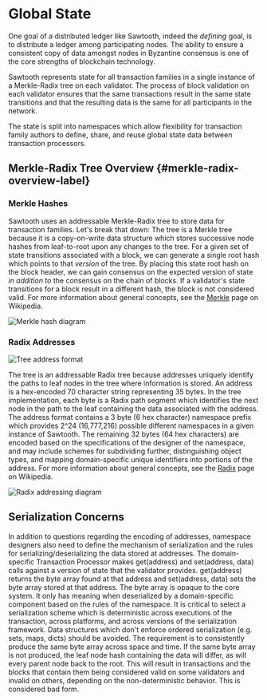 # Global State

One goal of a distributed ledger like Sawtooth, indeed the *defining*
goal, is to distribute a ledger among participating nodes. The ability
to ensure a consistent copy of data amongst nodes in Byzantine consensus
is one of the core strengths of blockchain technology.

Sawtooth represents state for all transaction families in a single
instance of a Merkle-Radix tree on each validator. The process of block
validation on each validator ensures that the same transactions result
in the same state transitions and that the resulting data is the same
for all participants in the network.

The state is split into namespaces which allow flexibility for
transaction family authors to define, share, and reuse global state data
between transaction processors.

## Merkle-Radix Tree Overview {#merkle-radix-overview-label}

<!--
  Licensed under Creative Commons Attribution 4.0 International License
  https://creativecommons.org/licenses/by/4.0/
-->

### Merkle Hashes

Sawtooth uses an addressable Merkle-Radix tree to store data for
transaction families. Let\'s break that down: The tree is a Merkle tree
because it is a copy-on-write data structure which stores successive
node hashes from leaf-to-root upon any changes to the tree. For a given
set of state transitions associated with a block, we can generate a
single root hash which points to that *version* of the tree. By placing
this state root hash on the block header, we can gain consensus on the
expected version of state *in addition to* the consensus on the chain of
blocks. If a validator\'s state transitions for a block result in a
different hash, the block is not considered valid. For more information
about general concepts, see the
[Merkle](https://en.wikipedia.org/wiki/Merkle_tree) page on Wikipedia.

![Merkle hash diagram](../images/state_merkle_hashes.svg)

### Radix Addresses

![Tree address format](../images/state_address_format.svg)

The tree is an addressable Radix tree because addresses uniquely
identify the paths to leaf nodes in the tree where information is
stored. An address is a hex-encoded 70 character string representing 35
bytes. In the tree implementation, each byte is a Radix path segment
which identifies the next node in the path to the leaf containing the
data associated with the address. The address format contains a 3 byte
(6 hex character) namespace prefix which provides 2^24 (16,777,216)
possible different namespaces in a given instance of Sawtooth. The
remaining 32 bytes (64 hex characters) are encoded based on the
specifications of the designer of the namespace, and may include schemes
for subdividing further, distinguishing object types, and mapping
domain-specific unique identifiers into portions of the address. For
more information about general concepts, see the
[Radix](https://en.wikipedia.org/wiki/Radix_tree) page on Wikipedia.

![Radix addressing diagram](../images/state_radix.svg)

## Serialization Concerns

In addition to questions regarding the encoding of addresses, namespace
designers also need to define the mechanism of serialization and the
rules for serializing/deserializing the data stored at addresses. The
domain-specific Transaction Processor makes get(address) and
set(address, data) calls against a version of state that the validator
provides. get(address) returns the byte array found at that address and
set(address, data) sets the byte array stored at that address. The byte
array is opaque to the core system. It only has meaning when
deserialized by a domain-specific component based on the rules of the
namespace. It is critical to select a serialization scheme which is
deterministic across executions of the transaction, across platforms,
and across versions of the serialization framework. Data structures
which don\'t enforce ordered serialization (e.g. sets, maps, dicts)
should be avoided. The requirement is to consistently produce the same
byte array across space and time. If the same byte array is not
produced, the leaf node hash containing the data will differ, as will
every parent node back to the root. This will result in transactions and
the blocks that contain them being considered valid on some validators
and invalid on others, depending on the non-deterministic behavior. This
is considered bad form.

